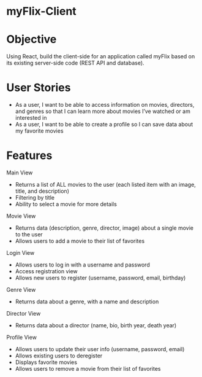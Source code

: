 # myFlix-Client

# Objective
Using React, build the client-side for an application called myFlix based on
its existing server-side code (REST API and database).

# User Stories
<ul>
  <li>As a user, I want to be able to access information on movies, directors, and genres so that I can learn more about movies I’ve watched or am interested in</li>
  <li>As a user, I want to be able to create a profile so I can save data about my favorite movies</li>
</ul>

# Features
Main View
<ul>
<li>Returns a list of ALL movies to the user (each listed item with an image, title, and description)</li>
<li>Filtering by title</li>
<li>Ability to select a movie for more details</li>
</ul>
Movie View
<ul>
<li>Returns data (description, genre, director, image) about a single movie to the user</li>
<li>Allows users to add a movie to their list of favorites</li>
</ul>
Login View
<ul>
<li>Allows users to log in with a username and password</li>
<li>Access registration view</li>
<li>Allows new users to register (username, password, email, birthday)</li>
</ul>
Genre View
<ul>
<li>Returns data about a genre, with a name and description</li>
</ul>
Director View
<ul>
<li>Returns data about a director (name, bio, birth year, death year)</li>
</ul>
Profile View
<ul>
<li>Allows users to update their user info (username, password, email)</li>
<li>Allows existing users to deregister</li>
<li>Displays favorite movies</li>
<li>Allows users to remove a movie from their list of favorites</li>
</ul>